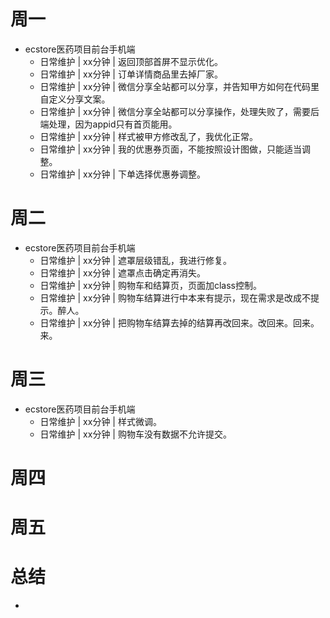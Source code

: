 # 周一
* ecstore医药项目前台手机端
    - 日常维护 | xx分钟 | 返回顶部首屏不显示优化。
    - 日常维护 | xx分钟 | 订单详情商品里去掉厂家。
    - 日常维护 | xx分钟 | 微信分享全站都可以分享，并告知甲方如何在代码里自定义分享文案。
    - 日常维护 | xx分钟 | 微信分享全站都可以分享操作，处理失败了，需要后端处理，因为appid只有首页能用。
    - 日常维护 | xx分钟 | 样式被甲方修改乱了，我优化正常。
    - 日常维护 | xx分钟 | 我的优惠券页面，不能按照设计图做，只能适当调整。
    - 日常维护 | xx分钟 | 下单选择优惠券调整。

# 周二
* ecstore医药项目前台手机端
    - 日常维护 | xx分钟 | 遮罩层级错乱，我进行修复。
    - 日常维护 | xx分钟 | 遮罩点击确定再消失。
    - 日常维护 | xx分钟 | 购物车和结算页，页面加class控制。
    - 日常维护 | xx分钟 | 购物车结算进行中本来有提示，现在需求是改成不提示。醉人。
    - 日常维护 | xx分钟 | 把购物车结算去掉的结算再改回来。改回来。回来。来。

# 周三
* ecstore医药项目前台手机端
    - 日常维护 | xx分钟 | 样式微调。
    - 日常维护 | xx分钟 | 购物车没有数据不允许提交。

# 周四

# 周五

# 总结
*

